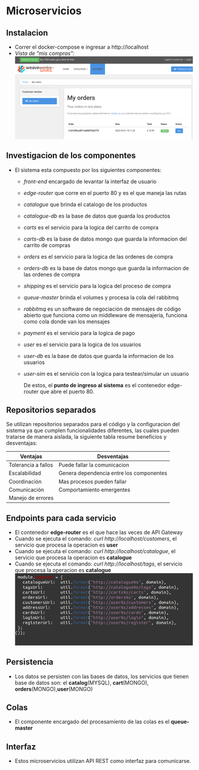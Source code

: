 # Microservicios
## Instalacion
- Correr el docker-compose e ingresar a http://localhost
- *Vista de "mis compras":*
![Corriendo el sistema](../imgs/frontdelservice.png)

## Investigacion de los componentes
- El sistema esta compuesto por los siguientes componentes:
  * *front-end* encargado de levantar la interfaz de usuario
  * *edge-router* que corre en el puerto 80 y es el que maneja las rutas
  * *catalogue* que brinda el catalogo de los productos
  * *catalogue-db* es la base de datos que guarda los productos
  * *carts* es el servicio para la logica del carrito de compra
  * *carts-db* es la base de datos mongo que guarda la informacion del carrito de compras
  * *orders* es el servicio para la logica de las ordenes de compra
  * *orders-db* es la base de datos mongo que guarda la informacion de las ordenes de compra
  * *shipping* es el servicio para la logica del proceso de compra
  * *queue-master* brinda el volumes y procesa la cola del rabbitmq
  * *rabbitmq* es un software de negociación de mensajes de código abierto que funciona como un middleware de mensajería, funciona como cola donde van los mensajes
  * *payment* es el servicio para la logica de pago
  * *user* es el servicio para la logica de los usuarios
  * *user-db* es la base de datos que guarda la informacion de los usuarios
  * *user-sim* es el servicio con la logica para testear/simular un usuario
  
    De estos, el **punto de ingreso al sistema** es el contenedor edge-router que abre el puerto 80.

## Repositorios separados
Se utilizan repositorios separados para el código y la configuracion del sistema ya que cumplen funcionalidades diferentes, las cuales pueden tratarse de manera aislada, la siguiente tabla resume beneficios y desventajas:
  
| Ventajas | Desventajas |
|--------- | ----------- |
| Tolerancia a fallos | Puede fallar la comunicacion |
| Escalabilidad | Genera dependencia entre los componentes |
| Coordinación | Mas procesos pueden fallar |
| Comunicación | Comportamiento emergentes |
| Manejo de errores |  |

## Endpoints para cada servicio

- El contenedor **edge-router** es el que hace las veces de API Gateway
- Cuando se ejecuta el comando: *curl http://localhost/customers*, el servicio que procesa la operacion es **user**
- Cuando se ejecuta el comando: *curl http://localhost/catalogue*, 
el servicio que procesa la operacion es **catalogue**
- Cuando se ejecuta el comando: *curl http://localhost/tags*, el servicio que procesa la operacion es **catalogue**
![endpoints](../imgs/endpoints.png)

## Persistencia

- Los datos se persisten con las bases de datos, los servicios que tienen base de datos son: el **catalog**(MYSQL), **cart**(MONGO), **orders**(MONGO),**user**(MONGO)

## Colas
- El componente encargado del procesamiento de las colas es el **queue-master**

## Interfaz
- Estos microservicios utilizan API REST como interfaz para comunicarse.